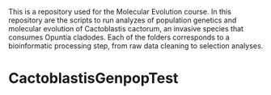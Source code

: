 This is a repository used for the Molecular Evolution course. In this repository are the scripts to run analyzes of population genetics and molecular evolution of Cactoblastis cactorum, an invasive species that consumes Opuntia cladodes. Each of the folders corresponds to a bioinformatic processing step, from raw data cleaning to selection analyses.
# CactoblastisGenpopTest
